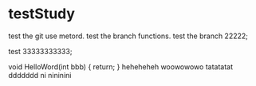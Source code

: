 # testStudy
test the git use metord.
test the branch functions.
test the branch 22222;

test 33333333333;

void HelloWord(int bbb)
{
	return;
}
heheheheh
woowowowo
tatatatat
ddddddd
ni nininini

